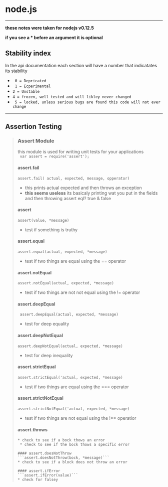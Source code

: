 node.js
=======
-----

**these notes were taken for nodejs v0.12.5**

**if you see a * before an argument it is optional**
## Stability index
In the api documentation each section will have a number that indicatates its stability
* ``` 0 = Depricated```
* ``` 1 = Ecperimental```
* ``` 2 = Unstable ```
* ``` 4 = frozen, well tested and will likley never changed ```
* ``` 5 = locked, unless serious bugs are found this code will not ever change```
-----


## Assertion Testing  

>### Assert  Module
>this module is used for writing unit tests for your applications  
>``` var assert = require('assert');```  
>
>#### assert.fail 
>```assert.fail( actual, expected, message, opperator)```
> * this prints actual expected and then throws an exception
>  * **this seems useless** its basicaly printing wat you put in the fields and then throwing assert eql? true & false
>
>#### assert  
>```assert(value, *message)```
> * test if something is truthy
>
>#### assert.equal  
>```assert.equal(actual, expected, *message)```
> * test if two things are equal using the == operator  
>
>#### assert.notEqual 
>```assert.notEqual(actual, expected, *message)```
> * test if two things are not not equal using the != operator
>
>#### assert.deepEqual  
>``` assert.deepEqual(actual, expected, *message)```
> * test for deep equality
>
>#### assert.deepNotEqual  
>```assert.deepNotEqual(actual, expected, *message)```
> * test for deep inequality
>
>#### assert.strictEqual  
>```assert.strictEqual('actual, expected, *message)```
> * test if two things are equal using the === operator
>
>#### assert.strictNotEqual  
>```assert.strictNotEqual('actual, expected, *message)```
> * test if two things are not equal using the !== operatior
>
>#### assert.throws  
>``` assert.throws(block, *error, *message)
> * check to see if a bock thows an error
>  * check to see if the bock thows a specific error
>
>#### assert.doesNotThrow  
>```assert.doesNotThrow(bock, *message)```
> * check to see if a block does not throw an error
>
>#### assert.ifError  
>```assert.ifError(value)```
> * check for falsey

 
